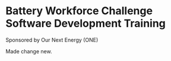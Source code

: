 # Battery Workforce Challenge Software Development Training

Sponsored by Our Next Energy (ONE)

Made change new.